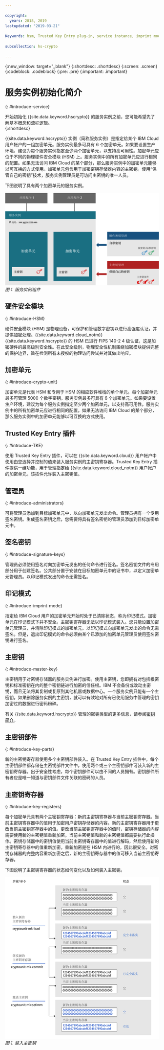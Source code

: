 ```yaml
---

copyright:
  years: 2018, 2019
lastupdated: "2019-03-21"

Keywords: hsm, Trusted Key Entry plug-in, service instance, imprint mode

subcollection: hs-crypto

---
```


{:new_window: target="_blank"}
{:shortdesc: .shortdesc}
{:screen: .screen}
{:codeblock: .codeblock}
{:pre: .pre}
{:important: .important}

# 服务实例初始化简介
{: #introduce-service}

开始初始化 {{site.data.keyword.hscrypto}} 的服务实例之前，您可能希望先了解基本概念和流程逻辑。  
{:shortdesc}

{{site.data.keyword.hscrypto}} 实例（简称服务实例）是指定给某个 IBM Cloud 用户帐户的一组加密单元。服务实例最多可具有 6 个加密单元。如果要设置生产环境，建议为每个服务实例指定至少两个加密单元，以支持高可用性。加密单元应位于不同的物理硬件安全模块 (HSM) 上。服务实例中的所有加密单元应进行相同的配置。如果无法访问 IBM Cloud 的某个部分，那么服务实例中的加密单元能够以可互换的方式使用。加密单元包含用于加密密钥存储器内容的主密钥。使用“保管自己的密钥”技术，服务实例管理员是可访问主密钥的唯一人员。

下图说明了具有两个加密单元的服务实例。

![服务实例组件](image/service_instance.png "服务实例组件")
*图 1. 服务实例组件*

## 硬件安全模块
{: #introduce-HSM}

硬件安全模块 (HSM) 是物理设备，可保护和管理数字密钥以进行高强度认证，并提供加密处理。{{site.data.keyword.cloud_notm}} {{site.data.keyword.hscrypto}} 的 HSM 已进行 FIPS 140-2 4 级认证，这是加密硬件的最高级别安全性。在此安全级别，物理安全性机制围绕加密模块提供完整的保护边界，旨在检测所有未授权的物理访问尝试并对其做出响应。

## 加密单元
{: #introduce-crypto-unit}

加密单元是代表 HSM 和专用于 HSM 的相应软件堆栈的单个单元。每个加密单元最多可管理 5000 个数字密钥。服务实例最多可具有 6 个加密单元。如果要设置生产环境，建议为每个服务实例指定至少两个加密单元，以支持高可用性。服务实例中的所有加密单元应进行相同的配置。如果无法访问 IBM Cloud 的某个部分，那么服务实例中的加密单元能够以可互换的方式使用。

## Trusted Key Entry 插件
{: #introduce-TKE}

使用 Trusted Key Entry 插件，可以在 {{site.data.keyword.cloud}} 用户帐户中使用由您选择并控制的值来装入服务实例的主密钥寄存器。Trusted Key Entry 插件提供一组功能，用于管理指定给 {{site.data.keyword.cloud_notm}} 用户帐户的加密单元。该插件允许装入主密钥值。

## 管理员
{: #introduce-administrators}

可将管理员添加到目标加密单元中，以向加密单元发出命令。管理员拥有一个专用签名密钥。生成签名密钥之后，您需要将具有签名密钥的管理员添加到目标加密单元中。

## 签名密钥
{: #introduce-signature-keys}

管理员必须使用签名对向加密单元发出的任何命令进行签名。签名密钥文件的专用部分用于创建签名。公共部分置于安装在目标加密单元中的证书中，以定义加密单元管理员。以印记模式发出的命令无需签名。

## 印记模式
{: #introduce-imprint-mode}

指定给 IBM Cloud 用户的加密单元开始时处于已清除状态，称为印记模式。加密单元在印记模式下并不安全。主密钥寄存器无法以印记模式装入。您只能设置加密单元管理员，并清除印记模式的加密单元。以印记模式向加密单元发出的命令无需签名。但是，退出印记模式的命令必须由某个已添加的加密单元管理员使用签名密钥进行签名。

## 主密钥
{: #introduce-master-key}

主密钥用于对密钥存储器的服务实例进行加密。使用主密钥，您即拥有对包括根密钥和标准密钥在内的整个密钥链进行加密的信任根。IBM 不会备份或改动主密钥，而且无法将其复制或复原到其他机器或数据中心。一个服务实例只能有一个主密钥。如果删除服务实例的主密钥，就可以有效地对所有已使用服务中管理的密钥加密过的数据进行密码粉碎。

有关 {{site.data.keyword.hscrypto}} 管理的密钥类型的更多信息，请参阅[密钥简介](/docs/services/hs-crypto/keys_intro.html#introduce-keys)。

## 主密钥部件
{: #introduce-key-parts}

新的主密钥寄存器使用多个主密钥部件装入。在 Trusted Key Entry 插件中，每个主密钥部件都存储在主密钥部件文件中。使用两个或三个主密钥部件可装入新的主密钥寄存器。出于安全性考虑，每个密钥部件可以由不同的人员拥有。密钥部件所有者应是唯一知道与密钥部件文件关联的密码的人员。

## 主密钥寄存器
{: #introduce-key-registers}

每个加密单元具有两个主密钥寄存器：新的主密钥寄存器与当前主密钥寄存器。当前主密钥寄存器中的值用于加密用户密钥存储器的内容。新的主密钥寄存器用于更改当前主密钥寄存器中的值。更改当前主密钥寄存器中的值时，密钥存储器的内容需要使用新的主密钥值重新加密。当前主密钥值和新的主密钥值都需要执行此操作。密钥存储器中的密钥值使用当前主密钥寄存器中的值进行解码，然后使用新的主密钥寄存器中的值重新加密。重新加密是在 HSM 内进行的，因此很安全。对密钥存储器的完整内容重新加密之后，新的主密钥寄存器中的值可移入当前主密钥寄存器。

下图说明了主密钥寄存器的状态如何变化以及如何装入主密钥。

![装入主密钥](image/master_key_register.png "如何装入主密钥")
*图 1. 装入主密钥*  
